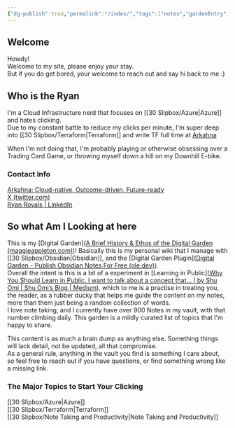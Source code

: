 ```yaml
---
{"dg-publish":true,"permalink":"/index/","tags":["notes","gardenEntry","gardenEntry"]}
---
```



## Welcome

Howdy!  
Welcome to my site, please enjoy your stay.  
But if you do get bored, your welcome to reach out and say hi back to me :)  

## Who is the Ryan

I'm a Cloud Infrastructure nerd that focuses on [[30 Slipbox/Azure\|Azure]] and hates clicking.  
Due to my constant battle to reduce my clicks per minute, I'm super deep into [[30 Slipbox/Terraform\|Terraform]] and write TF full time at [Arkahna](https://arkahna.io/)

When I'm not doing that, I'm probably playing or otherwise obsessing over a Trading Card Game, or throwing myself down a hill on my Downhill E-bike.

### Contact Info

[Arkahna: Cloud-native, Outcome-driven, Future-ready](https://arkahna.io/)  
[X (twitter.com)](https://twitter.com/RyanRRoyals)  
[Ryan Royals | LinkedIn](https://www.linkedin.com/in/ryan-royals-17785b148/)

## So what Am I Looking at here

This is my [Digital Garden]([A Brief History & Ethos of the Digital Garden (maggieappleton.com)](https://maggieappleton.com/garden-history))! Basically this is my personal wiki that I manage with [[30 Slipbox/Obsidian\|Obsidian]], and the [Digital Garden Plugin]([Digital Garden - Publish Obsidian Notes For Free (ole.dev)](https://dg-docs.ole.dev/)).  
Overall the intent is this is a bit of a experiment in [Learning in Public]([Why You Should Learn in Public. I want to talk about a concept that… | by Shu Omi | Shu Omi’s Blog | Medium](https://medium.com/my-learning-journal/why-you-should-learn-in-public-4fd3a6239549)), which to me is a practise in treating you, the reader, as a rubber ducky that helps me guide the content on my notes, more than them just being a random collection of words.  
I love note taking, and I currently have over 900 Notes in my vault, with that number climbing daily. This garden is a mildly curated list of topics that I'm happy to share.

This content is as much a brain dump as anything else. Something things will lack detail, not be updated, all that compromise.  
As a general rule, anything in the vault you find is something I care about, so feel free to reach out if you have questions, or find something wrong like a missing link.

### The Major Topics to Start Your Clicking

[[30 Slipbox/Azure\|Azure]]  
[[30 Slipbox/Terraform\|Terraform]]  
[[30 Slipbox/Note Taking and Productivity\|Note Taking and Productivity]]

